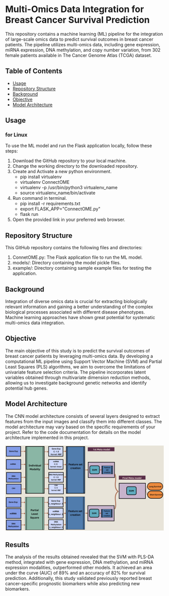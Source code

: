 # Multi-Omics Data Integration for Breast Cancer Survival Prediction

This repository contains a machine learning (ML) pipeline for the integration of large-scale omics data to predict survival outcomes in breast cancer patients. The pipeline utilizes multi-omics data, including gene expression, miRNA expression, DNA methylation, and copy number variation, from 302 female patients available in The Cancer Genome Atlas (TCGA) dataset.

## Table of Contents

- [Usage](#Usage)
- [Repository Structure](#Repository-Structure)
- [Background](#Background)
- [Objective](#Objective)
- [Model Architecture](#Model-Architecture)

## Usage
### for Linux 
To use the ML model and run the Flask application locally, follow these steps:

1. Download the GitHub repository to your local machine.
2. Change the working directory to the downloaded repository.
3. Create and Activate a new python environment.
   * pip install virtualenv
   * virtualenv ConnectOME
   * virtualenv -p /usr/bin/python3 virtualenv_name
   * source virtualenv_name/bin/activate
4. Run command in terminal.
    * pip install -r requirements.txt
    * export FLASK_APP="ConnectOME.py"
    * flask run
5. Open the provided link in your preferred web browser.

## Repository Structure

This GitHub repository contains the following files and directories:

1. ConnetOME.py: The Flask application file to run the ML model.
1. models/: Directory containing the model pickle files.
1. example/: Directory containing sample example files for testing the application.


## Background
Integration of diverse omics data is crucial for extracting biologically relevant information and gaining a better understanding of the complex biological processes associated with different disease phenotypes. Machine learning approaches have shown great potential for systematic multi-omics data integration.

## Objective
The main objective of this study is to predict the survival outcomes of breast cancer patients by leveraging multi-omics data. By developing a computational ML pipeline using Support Vector Machine (SVM) and Partial Least Squares (PLS) algorithms, we aim to overcome the limitations of univariate feature selection criteria. The pipeline incorporates latent variables obtained through multivariate dimension reduction methods, allowing us to investigate background genetic networks and identify potential hub genes.

## Model Architecture
The CNN model architecture consists of several layers designed to extract features from the input images and classify them into different classes. The model architecture may vary based on the specific requirements of your project. Refer to the code documentation for details on the model architecture implemented in this project. <br>
<br>
![Alt text](https://github.com/Kunaltembhare003/ConnectOME/blob/main/image/Model_Architecture.jpg)



## Results
The analysis of the results obtained revealed that the SVM with PLS-DA method, integrated with gene expression, DNA methylation, and miRNA expression modalities, outperformed other models. It achieved an area under the curve (AUC) of 89% and an accuracy of 82% for survival prediction. Additionally, this study validated previously reported breast cancer-specific prognostic biomarkers while also predicting new biomarkers.


